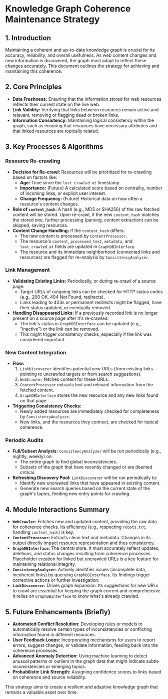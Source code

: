 # Knowledge Graph Coherence Maintenance Strategy

## 1. Introduction

Maintaining a coherent and up-to-date knowledge graph is crucial for its accuracy, reliability, and overall usefulness. As web content changes and new information is discovered, the graph must adapt to reflect these changes accurately. This document outlines the strategy for achieving and maintaining this coherence.

## 2. Core Principles

*   **Data Freshness:** Ensuring that the information stored for web resources reflects their current state on the live web.
*   **Link Validity:** Verifying that links between resources remain active and relevant, removing or flagging dead or broken links.
*   **Information Consistency:** Maintaining logical consistency within the graph, such as ensuring that resources have necessary attributes and that linked resources are topically related.

## 3. Key Processes & Algorithms

### Resource Re-crawling

*   **Decision for Re-crawl:** Resources will be prioritized for re-crawling based on factors like:
    *   **Age:** Time since the `last_crawled_at` timestamp.
    *   **Importance:** (Future) A calculated score based on centrality, number of incoming links, or explicit user interest.
    *   **Change Frequency:** (Future) Historical data on how often a resource's content changes.
*   **Role of `content_hash`:** A hash (e.g., MD5 or SHA256) of the raw fetched content will be stored. Upon re-crawl, if the new `content_hash` matches the stored one, further processing (parsing, content extraction) can be skipped, saving resources.
*   **Content Change Handling:** If the `content_hash` differs:
    *   The new content is processed by `ContentProcessor`.
    *   The resource's `content`, `processed_text`, `metadata`, and `last_crawled_at` fields are updated in `GraphDBInterface`.
    *   The resource and its immediate neighborhood (connected links and resources) are flagged for re-analysis by `ConsistencyAnalyzer`.

### Link Management

*   **Validating Existing Links:** Periodically, or during re-crawl of a source page:
    *   Target URLs of outgoing links can be checked for HTTP status codes (e.g., 200 OK, 404 Not Found, redirects).
    *   Links leading to 404s or permanent redirects might be flagged, have their status updated, or eventually removed.
*   **Handling Disappeared Links:** If a previously recorded link is no longer present on a source page after it's re-crawled:
    *   The link's status in `GraphDBInterface` can be updated (e.g., "inactive") or the link can be removed.
    *   This might trigger consistency checks, especially if the link was considered important.

### New Content Integration

*   **Flow:**
    1.  `LinkDiscoverer` identifies potential new URLs (from existing links pointing to uncrawled targets or from search suggestions).
    2.  `WebCrawler` fetches content for these URLs.
    3.  `ContentProcessor` extracts text and relevant information from the fetched content.
    4.  `GraphDBInterface` stores the new resource and any new links found on that page.
*   **Triggering Consistency Checks:**
    *   Newly added resources are immediately checked for completeness by `ConsistencyAnalyzer`.
    *   New links, and the resources they connect, are checked for topical coherence.

### Periodic Audits

*   **Full/Subset Analysis:** `ConsistencyAnalyzer` will be run periodically (e.g., nightly, weekly) on:
    *   The entire graph to find global inconsistencies.
    *   Subsets of the graph that have recently changed or are deemed critical.
*   **Refreshing Discovery Pool:** `LinkDiscoverer` will be run periodically to:
    *   Identify new uncrawled links that have appeared in existing content.
    *   Generate new search queries based on the current state of the graph's topics, feeding new entry points for crawling.

## 4. Module Interactions Summary

*   **`WebCrawler`:** Fetches new and updated content, providing the raw data for coherence checks. Its efficiency (e.g., respecting `robots.txt`, handling `content_hash`) is key.
*   **`ContentProcessor`:** Extracts clean text and metadata. Changes in its output directly impact resource representation and thus consistency.
*   **`GraphDBInterface`:** The central store. It must accurately reflect updates, deletions, and status changes resulting from coherence processes. Placeholder creation for linked but uncrawled URLs is a key feature for maintaining relational integrity.
*   **`ConsistencyAnalyzer`:** Actively identifies issues (incomplete data, incoherent links) by querying `GraphDBInterface`. Its findings trigger corrective actions or further investigation.
*   **`LinkDiscoverer`:** Drives graph expansion. Its suggestions for new URLs to crawl are essential for keeping the graph current and comprehensive. It relies on `GraphDBInterface` to know what's already crawled.

## 5. Future Enhancements (Briefly)

*   **Automated Conflict Resolution:** Developing rules or models to automatically resolve certain types of inconsistencies or conflicting information found in different resources.
*   **User Feedback Loops:** Incorporating mechanisms for users to report errors, suggest changes, or validate information, feeding back into the coherence processes.
*   **Advanced Anomaly Detection:** Using machine learning to detect unusual patterns or outliers in the graph data that might indicate subtle inconsistencies or emerging topics.
*   **Probabilistic Link Strength:** Assigning confidence scores to links based on coherence and source reliability.

This strategy aims to create a resilient and adaptive knowledge graph that remains a valuable asset over time.
